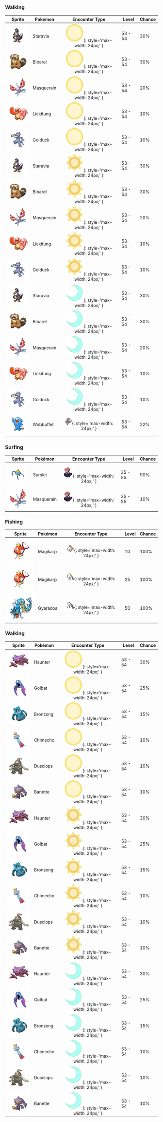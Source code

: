 ### Walking

| Sprite | Pokémon | Encounter Type | Level | Chance |
|:------:|---------|:--------------:|-------|--------|
| ![Staravia](../../assets/sprites/staravia/front.gif) | Staravia | ![Morning](../../assets/encounter_types/morning.png "Morning"){: style='max-width: 24px;' } | 53 - 54 | 30% |
| ![Bibarel](../../assets/sprites/bibarel/front.gif) | Bibarel | ![Morning](../../assets/encounter_types/morning.png "Morning"){: style='max-width: 24px;' } | 53 - 54 | 30% |
| ![Masquerain](../../assets/sprites/masquerain/front.gif) | Masquerain | ![Morning](../../assets/encounter_types/morning.png "Morning"){: style='max-width: 24px;' } | 53 - 54 | 20% |
| ![Lickitung](../../assets/sprites/lickitung/front.gif) | Lickitung | ![Morning](../../assets/encounter_types/morning.png "Morning"){: style='max-width: 24px;' } | 53 - 54 | 10% |
| ![Golduck](../../assets/sprites/golduck/front.gif) | Golduck | ![Morning](../../assets/encounter_types/morning.png "Morning"){: style='max-width: 24px;' } | 53 - 54 | 10% |
| ![Staravia](../../assets/sprites/staravia/front.gif) | Staravia | ![Day](../../assets/encounter_types/day.png "Day"){: style='max-width: 24px;' } | 53 - 54 | 30% |
| ![Bibarel](../../assets/sprites/bibarel/front.gif) | Bibarel | ![Day](../../assets/encounter_types/day.png "Day"){: style='max-width: 24px;' } | 53 - 54 | 30% |
| ![Masquerain](../../assets/sprites/masquerain/front.gif) | Masquerain | ![Day](../../assets/encounter_types/day.png "Day"){: style='max-width: 24px;' } | 53 - 54 | 20% |
| ![Lickitung](../../assets/sprites/lickitung/front.gif) | Lickitung | ![Day](../../assets/encounter_types/day.png "Day"){: style='max-width: 24px;' } | 53 - 54 | 10% |
| ![Golduck](../../assets/sprites/golduck/front.gif) | Golduck | ![Day](../../assets/encounter_types/day.png "Day"){: style='max-width: 24px;' } | 53 - 54 | 10% |
| ![Staravia](../../assets/sprites/staravia/front.gif) | Staravia | ![Night](../../assets/encounter_types/night.png "Night"){: style='max-width: 24px;' } | 53 - 54 | 30% |
| ![Bibarel](../../assets/sprites/bibarel/front.gif) | Bibarel | ![Night](../../assets/encounter_types/night.png "Night"){: style='max-width: 24px;' } | 53 - 54 | 30% |
| ![Masquerain](../../assets/sprites/masquerain/front.gif) | Masquerain | ![Night](../../assets/encounter_types/night.png "Night"){: style='max-width: 24px;' } | 53 - 54 | 20% |
| ![Lickitung](../../assets/sprites/lickitung/front.gif) | Lickitung | ![Night](../../assets/encounter_types/night.png "Night"){: style='max-width: 24px;' } | 53 - 54 | 10% |
| ![Golduck](../../assets/sprites/golduck/front.gif) | Golduck | ![Night](../../assets/encounter_types/night.png "Night"){: style='max-width: 24px;' } | 53 - 54 | 10% |
| ![Wobbuffet](../../assets/sprites/wobbuffet/front.gif) | Wobbuffet | ![Poké Radar](../../assets/encounter_types/poke_radar.png "Poké Radar"){: style='max-width: 24px;' } | 53 - 54 | 22% |

### Surfing

| Sprite | Pokémon | Encounter Type | Level | Chance |
|:------:|---------|:--------------:|-------|--------|
| ![Surskit](../../assets/sprites/surskit/front.gif) | Surskit | ![Surf](../../assets/encounter_types/surf.png "Surf"){: style='max-width: 24px;' } | 35 - 55 | 90% |
| ![Masquerain](../../assets/sprites/masquerain/front.gif) | Masquerain | ![Surf](../../assets/encounter_types/surf.png "Surf"){: style='max-width: 24px;' } | 35 - 55 | 10% |

### Fishing

| Sprite | Pokémon | Encounter Type | Level | Chance |
|:------:|---------|:--------------:|-------|--------|
| ![Magikarp](../../assets/sprites/magikarp/front.gif) | Magikarp | ![Old Rod](../../assets/encounter_types/old_rod.png "Old Rod"){: style='max-width: 24px;' } | 10 | 100% |
| ![Magikarp](../../assets/sprites/magikarp/front.gif) | Magikarp | ![Good Rod](../../assets/encounter_types/good_rod.png "Good Rod"){: style='max-width: 24px;' } | 25 | 100% |
| ![Gyarados](../../assets/sprites/gyarados/front.gif) | Gyarados | ![Super Rod](../../assets/encounter_types/super_rod.png "Super Rod"){: style='max-width: 24px;' } | 50 | 100% |

### Walking

| Sprite | Pokémon | Encounter Type | Level | Chance |
|:------:|---------|:--------------:|-------|--------|
| ![Haunter](../../assets/sprites/haunter/front.gif) | Haunter | ![Morning](../../assets/encounter_types/morning.png "Morning"){: style='max-width: 24px;' } | 53 - 54 | 30% |
| ![Golbat](../../assets/sprites/golbat/front.gif) | Golbat | ![Morning](../../assets/encounter_types/morning.png "Morning"){: style='max-width: 24px;' } | 53 - 54 | 25% |
| ![Bronzong](../../assets/sprites/bronzong/front.gif) | Bronzong | ![Morning](../../assets/encounter_types/morning.png "Morning"){: style='max-width: 24px;' } | 53 - 54 | 15% |
| ![Chimecho](../../assets/sprites/chimecho/front.gif) | Chimecho | ![Morning](../../assets/encounter_types/morning.png "Morning"){: style='max-width: 24px;' } | 53 - 54 | 10% |
| ![Dusclops](../../assets/sprites/dusclops/front.gif) | Dusclops | ![Morning](../../assets/encounter_types/morning.png "Morning"){: style='max-width: 24px;' } | 53 - 54 | 10% |
| ![Banette](../../assets/sprites/banette/front.gif) | Banette | ![Morning](../../assets/encounter_types/morning.png "Morning"){: style='max-width: 24px;' } | 53 - 54 | 10% |
| ![Haunter](../../assets/sprites/haunter/front.gif) | Haunter | ![Day](../../assets/encounter_types/day.png "Day"){: style='max-width: 24px;' } | 53 - 54 | 30% |
| ![Golbat](../../assets/sprites/golbat/front.gif) | Golbat | ![Day](../../assets/encounter_types/day.png "Day"){: style='max-width: 24px;' } | 53 - 54 | 25% |
| ![Bronzong](../../assets/sprites/bronzong/front.gif) | Bronzong | ![Day](../../assets/encounter_types/day.png "Day"){: style='max-width: 24px;' } | 53 - 54 | 15% |
| ![Chimecho](../../assets/sprites/chimecho/front.gif) | Chimecho | ![Day](../../assets/encounter_types/day.png "Day"){: style='max-width: 24px;' } | 53 - 54 | 10% |
| ![Dusclops](../../assets/sprites/dusclops/front.gif) | Dusclops | ![Day](../../assets/encounter_types/day.png "Day"){: style='max-width: 24px;' } | 53 - 54 | 10% |
| ![Banette](../../assets/sprites/banette/front.gif) | Banette | ![Day](../../assets/encounter_types/day.png "Day"){: style='max-width: 24px;' } | 53 - 54 | 10% |
| ![Haunter](../../assets/sprites/haunter/front.gif) | Haunter | ![Night](../../assets/encounter_types/night.png "Night"){: style='max-width: 24px;' } | 53 - 54 | 30% |
| ![Golbat](../../assets/sprites/golbat/front.gif) | Golbat | ![Night](../../assets/encounter_types/night.png "Night"){: style='max-width: 24px;' } | 53 - 54 | 25% |
| ![Bronzong](../../assets/sprites/bronzong/front.gif) | Bronzong | ![Night](../../assets/encounter_types/night.png "Night"){: style='max-width: 24px;' } | 53 - 54 | 15% |
| ![Chimecho](../../assets/sprites/chimecho/front.gif) | Chimecho | ![Night](../../assets/encounter_types/night.png "Night"){: style='max-width: 24px;' } | 53 - 54 | 10% |
| ![Dusclops](../../assets/sprites/dusclops/front.gif) | Dusclops | ![Night](../../assets/encounter_types/night.png "Night"){: style='max-width: 24px;' } | 53 - 54 | 10% |
| ![Banette](../../assets/sprites/banette/front.gif) | Banette | ![Night](../../assets/encounter_types/night.png "Night"){: style='max-width: 24px;' } | 53 - 54 | 10% |

